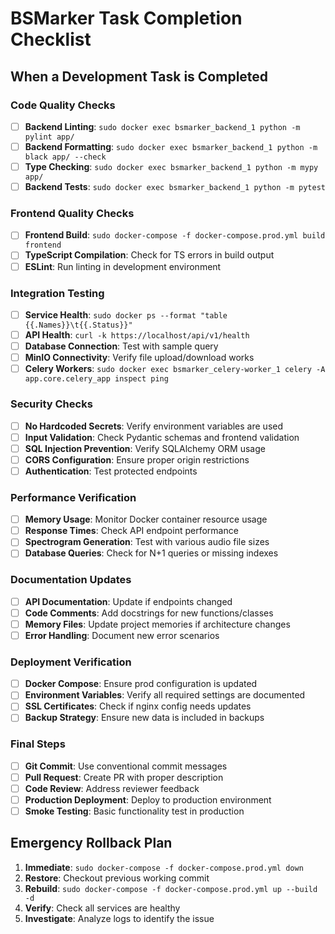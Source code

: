 # BSMarker Task Completion Checklist

## When a Development Task is Completed

### Code Quality Checks
- [ ] **Backend Linting**: `sudo docker exec bsmarker_backend_1 python -m pylint app/`
- [ ] **Backend Formatting**: `sudo docker exec bsmarker_backend_1 python -m black app/ --check`
- [ ] **Type Checking**: `sudo docker exec bsmarker_backend_1 python -m mypy app/`
- [ ] **Backend Tests**: `sudo docker exec bsmarker_backend_1 python -m pytest`

### Frontend Quality Checks
- [ ] **Frontend Build**: `sudo docker-compose -f docker-compose.prod.yml build frontend`
- [ ] **TypeScript Compilation**: Check for TS errors in build output
- [ ] **ESLint**: Run linting in development environment

### Integration Testing
- [ ] **Service Health**: `sudo docker ps --format "table {{.Names}}\t{{.Status}}"`
- [ ] **API Health**: `curl -k https://localhost/api/v1/health`
- [ ] **Database Connection**: Test with sample query
- [ ] **MinIO Connectivity**: Verify file upload/download works
- [ ] **Celery Workers**: `sudo docker exec bsmarker_celery-worker_1 celery -A app.core.celery_app inspect ping`

### Security Checks
- [ ] **No Hardcoded Secrets**: Verify environment variables are used
- [ ] **Input Validation**: Check Pydantic schemas and frontend validation
- [ ] **SQL Injection Prevention**: Verify SQLAlchemy ORM usage
- [ ] **CORS Configuration**: Ensure proper origin restrictions
- [ ] **Authentication**: Test protected endpoints

### Performance Verification
- [ ] **Memory Usage**: Monitor Docker container resource usage
- [ ] **Response Times**: Check API endpoint performance
- [ ] **Spectrogram Generation**: Test with various audio file sizes
- [ ] **Database Queries**: Check for N+1 queries or missing indexes

### Documentation Updates
- [ ] **API Documentation**: Update if endpoints changed
- [ ] **Code Comments**: Add docstrings for new functions/classes
- [ ] **Memory Files**: Update project memories if architecture changes
- [ ] **Error Handling**: Document new error scenarios

### Deployment Verification
- [ ] **Docker Compose**: Ensure prod configuration is updated
- [ ] **Environment Variables**: Verify all required settings are documented
- [ ] **SSL Certificates**: Check if nginx config needs updates
- [ ] **Backup Strategy**: Ensure new data is included in backups

### Final Steps
- [ ] **Git Commit**: Use conventional commit messages
- [ ] **Pull Request**: Create PR with proper description
- [ ] **Code Review**: Address reviewer feedback
- [ ] **Production Deployment**: Deploy to production environment
- [ ] **Smoke Testing**: Basic functionality test in production

## Emergency Rollback Plan
1. **Immediate**: `sudo docker-compose -f docker-compose.prod.yml down`
2. **Restore**: Checkout previous working commit
3. **Rebuild**: `sudo docker-compose -f docker-compose.prod.yml up --build -d`
4. **Verify**: Check all services are healthy
5. **Investigate**: Analyze logs to identify the issue
